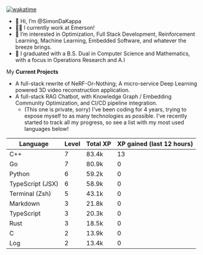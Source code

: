 
[![wakatime](https://wakatime.com/badge/user/50e6c678-94a9-4739-af51-360aeb113c51.svg)](https://wakatime.com/@50e6c678-94a9-4739-af51-360aeb113c51)

- 👋 Hi, I’m @SimonDaKappa
- 🧑‍💼 I currently work at Emerson!
- 👀 I’m interested in Optimization, Full Stack Development, Reinforcement Learning, Machine Learning, Embedded Software, and whatever the breeze brings.
- 🌱 I graduated with a B.S. Dual in Computer Science and Mathematics, with a focus in Operations Research and A.I

My **Current Projects** 
- A full-stack rewrite of NeRF-Or-Nothing; A micro-service Deep Learning powered 3D video reconstruction application.
- A full-stack RAG Chatbot, with Knowledge Graph / Embedding Community Optimization, and CI/CD pipeline integration.
  - (This one is private, sorry)
I've been coding for 4 years, trying to expose myself to as many technologies as possible. I've recently started to track all my progress, so see
a list with my most used languages below!

| Language | Level | Total XP | XP gained (last 12 hours) |
| --- | --- | --- | --- |
| C++ | 7 | 83.4k | 13 |
| Go | 7 | 80.9k | 0 |
| Python | 6 | 59.2k | 0 |
| TypeScript (JSX) | 6 | 58.9k | 0 |
| Terminal (Zsh) | 5 | 43.1k | 0 |
| Markdown | 3 | 21.8k | 0 |
| TypeScript | 3 | 20.3k | 0 |
| Rust | 3 | 18.5k | 0 |
| C | 2 | 13.9k | 0 |
| Log | 2 | 13.4k | 0 |